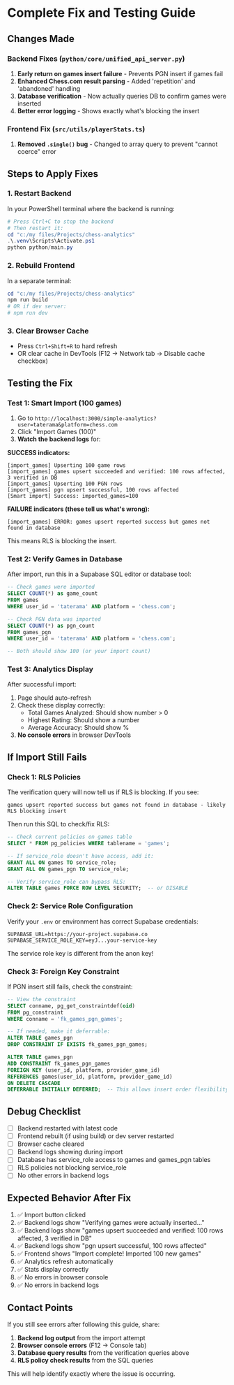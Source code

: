 # Complete Fix and Testing Guide

## Changes Made

### Backend Fixes (`python/core/unified_api_server.py`)

1. **Early return on games insert failure** - Prevents PGN insert if games fail
2. **Enhanced Chess.com result parsing** - Added 'repetition' and 'abandoned' handling  
3. **Database verification** - Now actually queries DB to confirm games were inserted
4. **Better error logging** - Shows exactly what's blocking the insert

### Frontend Fix (`src/utils/playerStats.ts`)

1. **Removed `.single()` bug** - Changed to array query to prevent "cannot coerce" error

## Steps to Apply Fixes

### 1. Restart Backend

In your PowerShell terminal where the backend is running:

```powershell
# Press Ctrl+C to stop the backend
# Then restart it:
cd "c:/my files/Projects/chess-analytics"
.\.venv\Scripts\Activate.ps1
python python/main.py
```

### 2. Rebuild Frontend

In a separate terminal:

```powershell
cd "c:/my files/Projects/chess-analytics"
npm run build
# OR if dev server:
# npm run dev
```

### 3. Clear Browser Cache

- Press `Ctrl+Shift+R` to hard refresh
- OR clear cache in DevTools (F12 → Network tab → Disable cache checkbox)

## Testing the Fix

### Test 1: Smart Import (100 games)

1. Go to `http://localhost:3000/simple-analytics?user=taterama&platform=chess.com`
2. Click "Import Games (100)"
3. **Watch the backend logs** for:

**SUCCESS indicators:**
```
[import_games] Upserting 100 game rows
[import_games] games upsert succeeded and verified: 100 rows affected, 3 verified in DB
[import_games] Upserting 100 PGN rows
[import_games] pgn upsert successful, 100 rows affected
[Smart import] Success: imported_games=100
```

**FAILURE indicators (these tell us what's wrong):**
```
[import_games] ERROR: games upsert reported success but games not found in database
```
This means RLS is blocking the insert.

### Test 2: Verify Games in Database

After import, run this in a Supabase SQL editor or database tool:

```sql
-- Check games were imported
SELECT COUNT(*) as game_count 
FROM games 
WHERE user_id = 'taterama' AND platform = 'chess.com';

-- Check PGN data was imported  
SELECT COUNT(*) as pgn_count
FROM games_pgn
WHERE user_id = 'taterama' AND platform = 'chess.com';

-- Both should show 100 (or your import count)
```

### Test 3: Analytics Display

After successful import:

1. Page should auto-refresh
2. Check these display correctly:
   - Total Games Analyzed: Should show number > 0
   - Highest Rating: Should show a number
   - Average Accuracy: Should show %
3. **No console errors** in browser DevTools

## If Import Still Fails

### Check 1: RLS Policies

The verification query will now tell us if RLS is blocking. If you see:

```
games upsert reported success but games not found in database - likely RLS blocking insert
```

Then run this SQL to check/fix RLS:

```sql
-- Check current policies on games table
SELECT * FROM pg_policies WHERE tablename = 'games';

-- If service_role doesn't have access, add it:
GRANT ALL ON games TO service_role;
GRANT ALL ON games_pgn TO service_role;

-- Verify service_role can bypass RLS:
ALTER TABLE games FORCE ROW LEVEL SECURITY;  -- or DISABLE
```

### Check 2: Service Role Configuration

Verify your `.env` or environment has correct Supabase credentials:

```env
SUPABASE_URL=https://your-project.supabase.co
SUPABASE_SERVICE_ROLE_KEY=eyJ...your-service-key
```

The service role key is different from the anon key!

### Check 3: Foreign Key Constraint

If PGN insert still fails, check the constraint:

```sql
-- View the constraint
SELECT conname, pg_get_constraintdef(oid)
FROM pg_constraint
WHERE conname = 'fk_games_pgn_games';

-- If needed, make it deferrable:
ALTER TABLE games_pgn 
DROP CONSTRAINT IF EXISTS fk_games_pgn_games;

ALTER TABLE games_pgn
ADD CONSTRAINT fk_games_pgn_games
FOREIGN KEY (user_id, platform, provider_game_id)
REFERENCES games(user_id, platform, provider_game_id)
ON DELETE CASCADE
DEFERRABLE INITIALLY DEFERRED;  -- This allows insert order flexibility
```

## Debug Checklist

- [ ] Backend restarted with latest code
- [ ] Frontend rebuilt (if using build) or dev server restarted
- [ ] Browser cache cleared
- [ ] Backend logs showing during import
- [ ] Database has service_role access to games and games_pgn tables
- [ ] RLS policies not blocking service_role
- [ ] No other errors in backend logs

## Expected Behavior After Fix

1. ✅ Import button clicked
2. ✅ Backend logs show "Verifying games were actually inserted..."
3. ✅ Backend logs show "games upsert succeeded and verified: 100 rows affected, 3 verified in DB"
4. ✅ Backend logs show "pgn upsert successful, 100 rows affected"  
5. ✅ Frontend shows "Import complete! Imported 100 new games"
6. ✅ Analytics refresh automatically
7. ✅ Stats display correctly
8. ✅ No errors in browser console
9. ✅ No errors in backend logs

## Contact Points

If you still see errors after following this guide, share:

1. **Backend log output** from the import attempt
2. **Browser console errors** (F12 → Console tab)
3. **Database query results** from the verification queries above
4. **RLS policy check results** from the SQL queries

This will help identify exactly where the issue is occurring.

